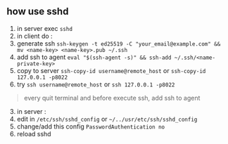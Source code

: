 ## how use sshd
1. in server exec `sshd`
2. in client do :
  1. generate ssh `ssh-keygen -t ed25519 -C "your_email@example.com" && mv <name-key> <name-key>.pub ~/.ssh`
  2. add ssh to agent `eval "$(ssh-agent -s)" && ssh-add ~/.ssh/<name-private-key>`
  3. copy to server `ssh-copy-id username@remote_host` or `ssh-copy-id 127.0.0.1 -p8022`
  4. try `ssh username@remote_host` or `ssh 127.0.0.1 -p8022`
  > every quit terminal and before execute ssh, add ssh to agent
3. in server :
  1. edit in `/etc/ssh/sshd_config` or `~/../usr/etc/ssh/sshd_config`
  2. change/add this config `PasswordAuthentication no`
  3. reload sshd
